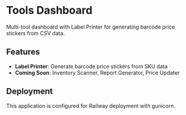 # Tools Dashboard

Multi-tool dashboard with Label Printer for generating barcode price stickers from CSV data.

## Features

- **Label Printer**: Generate barcode price stickers from SKU data
- **Coming Soon**: Inventory Scanner, Report Generator, Price Updater

## Deployment

This application is configured for Railway deployment with gunicorn.